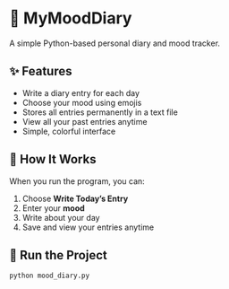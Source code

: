# 🌸 MyMoodDiary
A simple Python-based personal diary and mood tracker.

## ✨ Features
- Write a diary entry for each day
- Choose your mood using emojis
- Stores all entries permanently in a text file
- View all your past entries anytime
- Simple, colorful interface

## 🧠 How It Works
When you run the program, you can:
1. Choose **Write Today’s Entry**
2. Enter your **mood**
3. Write about your day
4. Save and view your entries anytime

## 🚀 Run the Project
```bash
python mood_diary.py


